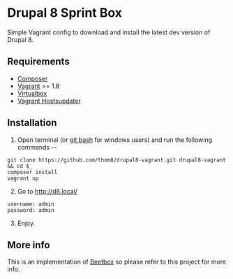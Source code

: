 # Drupal 8 Sprint Box

Simple Vagrant config to download and install the latest dev version of Drupal 8.

## Requirements

* [Composer](https://getcomposer.org/download/)
* [Vagrant](https://www.vagrantup.com/) >= 1.8
* [Virtualbox](https://www.virtualbox.org/)
* [Vagrant Hostsupdater](https://github.com/cogitatio/vagrant-hostsupdater)

## Installation

  1. Open terminal (or [git bash](https://msysgit.github.io/) for windows users) and run the following commands --

  ```
  git clone https://github.com/thom8/drupal8-vagrant.git drupal8-vagrant && cd $_
  composer install
  vagrant up
  ```

  2. Go to http://d8.local/

  ```
  username: admin
  password: admin
  ```

  3. Enjoy.

## More info

This is an implementation of [Beetbox](https://github.com/beetboxvm/beetbox) so please refer to this project for more info.
